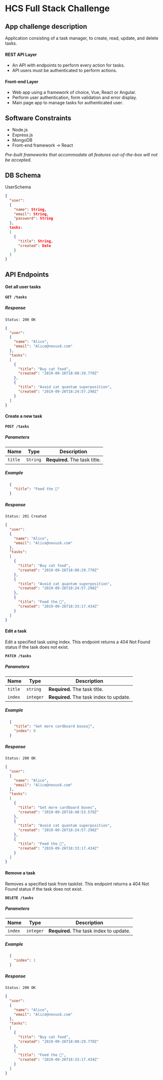 HCS Full Stack Challenge
===

## App challenge description

Application consisting of a task manager, to create, read, update, and delete tasks.

#### REST API Layer

  - An API with endpoints to perform every action for tasks.
  - API users must be authenticated to perform actions.

#### Front-end Layer

  - Web app using a framework of choice, Vue, React or Angular.
  - Perform user authentication, form validation and error display.
  - Main page app to manage tasks for authenticated user.

## Software Constraints

- Node.js
- Express.js
- MongoDB
- Front-end framework -> React

*Pre-built frameworks that
accommodate all features out-of-the-box will not be accepted.*

## DB Schema

UserSchema
```json
{   
  "user":
  {
    "name": String,
    "email": String,
    "password": String  
  },
  tasks:
  [
    {
      "title": String,
      "created": Date
    }
  ]
}
```



## API Endpoints

#### Get all user tasks

**`GET /tasks`**

##### Response

```
Status: 200 OK
```
```json
{
  "user":
  {
    "name": "Alice",
    "email": "Alice@nexus6.com"    
  },
  "tasks": 
  [
    {
      "title": "Buy cat food",
      "created": "2019-09-26T18:08:29.770Z"
    },
    {
      "title": "Avoid cat quantum superposition",
      "created": "2019-09-26T18:24:57.298Z"
    }
  ]
}

```


#### Create a new task

**`POST /tasks`**

##### Parameters

| Name        | Type        | Description  |
| ------------|-------------| ------------ |
| `title`     | `String` | **Required.** The task title. |

##### Example

```json
  {
    "title": "Feed the 🦁"
  }
```

##### Response

```
Status: 201 Created
```
```json
{
  "user":
  {
    "name": "Alice",
    "email": "Alice@nexus6.com"    
  },
  "tasks":
  [
    {
      "title": "Buy cat food",
      "created": "2019-09-26T18:08:29.770Z"
    },
    {
      "title": "Avoid cat quantum superposition",
      "created": "2019-09-26T18:24:57.298Z"
    },
    {
      "title": "Feed the 🦁",
      "created": "2019-09-26T18:33:17.434Z"
    }
  ]
}
```

#### Edit a task

Edit a specified task using index.
This endpoint returns a 404 Not Found status if the task does not exist. 

**`PATCH /tasks`**

##### Parameters

| Name        | Type        | Description  |
| ------------|-------------| ------------ |
| `title`     | `string` | **Required.** The task title. |
| `index`     | `integer` | **Required.** The task index to update. |

##### Example

```json
  {
    "title": "Get more cardboard boxes🦁",
    "index": 0
  }
```

##### Response

```
Status: 200 OK
```
```json
{
  "user":
  {
    "name": "Alice",
    "email": "Alice@nexus6.com"    
  },
  "tasks":
  [
    {
      "title": "Get more cardboard boxes",
      "created": "2019-09-26T18:48:53.570Z"
    },
    {
      "title": "Avoid cat quantum superposition",
      "created": "2019-09-26T18:24:57.298Z"
    },
    {
      "title": "Feed the 🦁",
      "created": "2019-09-26T18:33:17.434Z"
    }
  ]
}
```

#### Remove a task

Removes a specified task from tasklist.
This endpoint returns a 404 Not Found status if the task does not exist.

**`DELETE /tasks`**

##### Parameters

| Name        | Type        | Description  |
| ------------|-------------| ------------ |
| `index`     | `integer` | **Required.** The task index to update. |

##### Example

```json
  {
    "index": 1
  }
```

##### Response

```
Status: 200 OK
```
```json
{
  "user":
  {
    "name": "Alice",
    "email": "Alice@nexus6.com"    
  },
  "tasks":
  [
    {
      "title": "Buy cat food",
      "created": "2019-09-26T18:08:29.770Z"
    },
    {
      "title": "Feed the 🦁",
      "created": "2019-09-26T18:33:17.434Z"
    }
  ]
}
```